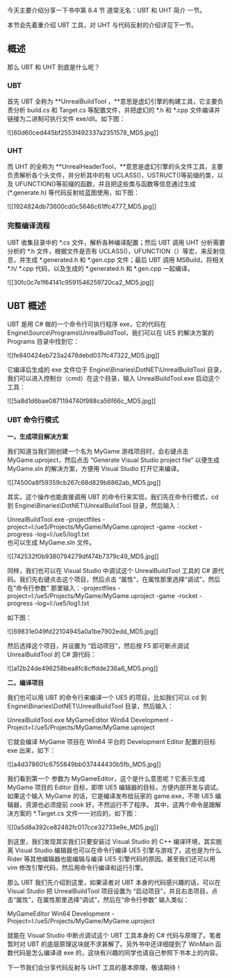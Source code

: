 今天主要介绍分享一下书中第 8.4 节 道常无名：UBT 和 UHT 简介 一节。

本节会先着重介绍 UBT 工具，对 UHT 与代码反射的介绍详见下一节。

## 概述

那么 UBT 和 UHT 到底是什么呢？

### UBT

首先 UBT 全称为 **UnrealBuildTool ，**意思是虚幻引擎的构建工具，它主要负责分析 build.cs 和 Target.cs 等配置文件，并把虚幻的 *.h 和 *.cpp 文件编译并链接为二进制可执行文件 exe/dll。如下图：

![[60d60ced445bf2553f492337a2351578_MD5.jpg]]

### UHT

而 UHT 的全称为 **UnrealHeaderTool，**意思是虚幻引擎的头文件工具，主要负责解析各个头文件，并分析其中的有 UCLASS()，USTRUCT()等前缀的类，以及 UFUNCTION()等前缀的函数，并且把这些类与函数等信息通过生成 (*.generate.h) 等代码反射给蓝图使用，如下图：

![[1924824db73600cd0c5646c61ffc4777_MD5.jpg]]

### 完整编译流程

UBT 收集目录中的 *.cs 文件，解析各种编译配置；然后 UBT 调用 UHT 分析需要分析的 *.h 文件，根据文件是否有 UCLASS()，UFUNCTION（）等宏，来反射信息，并生成 *.generated.h 和 *.gen.cpp 文件；最后 UBT 调用 MSBuild，将相关 *.h/ *.cpp 代码，以及生成的 *.generated.h 和 *.gen.cpp 一起编译。

![[30fc0c7e1f64141c9591546259720ca2_MD5.jpg]]

## UBT 概述

UBT 是用 C# 做的一个命令行可执行程序 exe，它的代码在 Engine\Source\Programs\UnrealBuildTool，我们可以在 UE5 的解决方案的 Programs 目录中找到它：

![[fe840424eb723a2478debd037fc47322_MD5.jpg]]

它编译后生成的 exe 文件位于 Engine\Binaries\DotNET\UnrealBuildTool 目录，我们可以进入控制台（cmd）在这个目录，输入 UnrealBuildTool.exe 启动这个工具：

![[5a8d1d6bae0871194740f988ca56f66c_MD5.jpg]]

### UBT 命令行模式

**一，生成项目解决方案**

我们知道当我们刚创建一个名为 MyGame 游戏项目时，会右键点击 MyGame.uproject，然后点击 “Generate Visual Studio project file” 以便生成 MyGame.sln 的解决方案，方便用 Visual Studio 打开它来编译。

![[74500a8f59359cb267c68d829b8862ab_MD5.jpg]]

其实，这个操作也能直接调用 UBT 的命令行来实现，我们先在命令行模式，cd 到 Engine\Binaries\DotNET\UnrealBuildTool 目录，然后输入：

UnrealBuildTool.exe -projectfiles -project=I:/ue5/Projects/MyGame/MyGame.uproject -game -rocket -progress -log=I:/ue5/log1.txt  
也可以生成 MyGame.sln 文件。

![[742532f0b9380794279df474b7379c49_MD5.jpg]]

同样，我们也可以在 Visual Studio 中调试这个 UnrealBuildTool 工具的 C# 源代码。我们先右键点击这个项目，然后点击 “属性”，在属性那里选择“调试”，然后在“命令行参数” 那里输入：-projectfiles -project=I:/ue5/Projects/MyGame/MyGame.uproject -game -rocket -progress -log=I:/ue5/log1.txt

如下图：  

![[69831e049fd22104945a0a1be7902edd_MD5.jpg]]

然后选择这个项目，并设置为 “启动项目”，然后按 F5 即可断点调试 UnrealBuildTool 的 C# 源代码：

![[a12b24de496258bea8fc8cffdde236a6_MD5.png]]

**二，编译项目**

我们也可以用 UBT 的命令行来编译一个 UE5 的项目，比如我们可以 cd 到 Engine\Binaries\DotNET\UnrealBuildTool 目录，然后输入：

UnrealBuildTool.exe MyGameEditor Win64 Development -Project=I:/ue5/Projects/MyGame/MyGame.uproject

它就会编译 MyGame 项目在 Win64 平台的 Development Editor 配置的目标 exe 出来，如下：

![[a4d378601c6755849bb037444430b5fb_MD5.jpg]]

我们看到第一个 参数为 MyGameEditor，这个是什么意思呢？它表示生成 MyGame 项目的 Editor 目标，即带 UE5 编辑器的目标，方便内部开发与调试。如果这个输入 MyGame 的话，它是编译发布给玩家的 game.exe，不带 UE5 编辑器，资源也必须提前 cook 好，不然运行不了程序。 其中，这两个命令是跟解决方案的 *.Target.cs 文件一一对应的，如下图：

![[0a5d8a392ce82482fc017cce32733e9e_MD5.jpg]]

到这里，我们发现其实我们只要安装过 Visual Studio 的 C++ 编译环境，其实脱离 Visual Studio 编辑器也可以在命令行编译 UE5 引擎与游戏了。这也是为什么 Rider 等其他编辑器也能编辑与编译 UE5 引擎代码的原因。甚至我们还可以用 vim 修改引擎代码，然后用命令行编译和运行引擎。

那么 UBT 我们先介绍到这里，如果读者对 UBT 本身的代码感兴趣的话，可以在 Visual Studio 把 UnrealBuildTool 项目设置为 “启动项目”，并且右击项目，点击“属性”，在属性那里选择“调试”，然后在“命令行参数” 输入类似：

MyGameEditor Win64 Development -Project=I:/ue5/Projects/MyGame/MyGame.uproject

就能在 Visual Studio 中断点调试这个 UBT 工具本身的 C# 代码与原理了。笔者暂时对 UBT 的底层原理这块就不求甚解了。另外书中还详细提到了 WinMain 函数代码是怎么编译进 exe 的，这块有兴趣的同学也请自己参照下书本上的内容。

下一节我们会分享代码反射与 UHT 工具的基本原理，敬请期待！